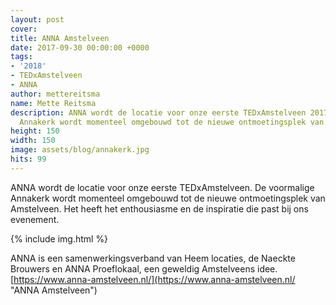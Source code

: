 ```yaml
---
layout: post
cover:
title: ANNA Amstelveen
date: 2017-09-30 00:00:00 +0000
tags:
- '2018'
- TEDxAmstelveen
- ANNA
author: mettereitsma
name: Mette Reitsma
description: ANNA wordt de locatie voor onze eerste TEDxAmstelveen 2017. De voormalige
  Annakerk wordt momenteel omgebouwd tot de nieuwe ontmoetingsplek van Amstelveen.
height: 150
width: 150
image: assets/blog/annakerk.jpg
hits: 99
---
```


ANNA wordt de locatie voor onze eerste TEDxAmstelveen. De voormalige Annakerk wordt momenteel omgebouwd tot de nieuwe ontmoetingsplek van Amstelveen. Het heeft het enthousiasme en de inspiratie die past bij ons evenement.

{% include img.html %}

ANNA is een samenwerkingsverband van Heem locaties, de Naeckte Brouwers en ANNA Proeflokaal,  een geweldig Amstelveens idee.
[https://www.anna-amstelveen.nl/](https://www.anna-amstelveen.nl/ "ANNA Amstelveen")
